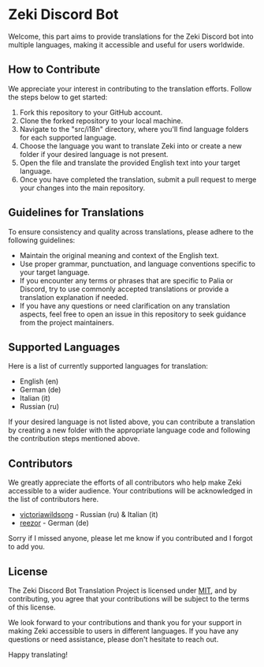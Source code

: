 # Zeki Discord Bot

Welcome, this part aims to provide translations for the Zeki Discord bot into multiple languages, making it accessible and useful for users worldwide.

## How to Contribute

We appreciate your interest in contributing to the translation efforts. Follow the steps below to get started:

1. Fork this repository to your GitHub account.
2. Clone the forked repository to your local machine.
3. Navigate to the "src/i18n" directory, where you'll find language folders for each supported language.
4. Choose the language you want to translate Zeki into or create a new folder if your desired language is not present.
5. Open the file and translate the provided English text into your target language.
6. Once you have completed the translation, submit a pull request to merge your changes into the main repository.

## Guidelines for Translations

To ensure consistency and quality across translations, please adhere to the following guidelines:

- Maintain the original meaning and context of the English text.
- Use proper grammar, punctuation, and language conventions specific to your target language.
- If you encounter any terms or phrases that are specific to Palia or Discord, try to use commonly accepted translations or provide a translation explanation if needed.
- If you have any questions or need clarification on any translation aspects, feel free to open an issue in this repository to seek guidance from the project maintainers.

## Supported Languages

Here is a list of currently supported languages for translation:

- English (en)
- German (de)
- Italian (it)
- Russian (ru)

If your desired language is not listed above, you can contribute a translation by creating a new folder with the appropriate language code and following the contribution steps mentioned above.

## Contributors

We greatly appreciate the efforts of all contributors who help make Zeki accessible to a wider audience. Your contributions will be acknowledged in the list of contributors here.

- [victoriawildsong](discord://-/users/583339081405038602) - Russian (ru) & Italian (it)
- [reezor](discord://-/users/161739391536988160) - German (de)

Sorry if I missed anyone, please let me know if you contributed and I forgot to add you.

## License

The Zeki Discord Bot Translation Project is licensed under [MIT](../LICENSE), and by contributing, you agree that your contributions will be subject to the terms of this license.

We look forward to your contributions and thank you for your support in making Zeki accessible to users in different languages. If you have any questions or need assistance, please don't hesitate to reach out.

Happy translating!
